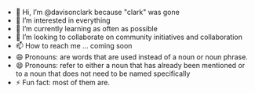 - 👋 Hi, I’m @davisonclark because "clark" was gone
- 👀 I’m interested in everything
- 🌱 I’m currently learning as often as possible
- 💞️ I’m looking to collaborate on community initiatives and collaboration
- 📫 How to reach me ... coming soon
- 😄 Pronouns: are words that are used instead of a noun or noun phrase.
- 😄 Pronouns: refer to either a noun that has already been mentioned or to a noun that does not need to be named specifically
- ⚡ Fun fact: most of them are.

<!---
davisonclark/davisonclark is a ✨ special ✨ repository because its `README.md` (this file) appears on your GitHub profile.
You can click the Preview link to take a look at your changes.
--->
